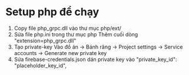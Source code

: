 # Setup php để chạy
1. Copy file php_grpc.dll vào thư mục php/ext/
2. Sửa file php.ini trong thư mục php
    Thêm cuối dòng "extension=php_grpc.dll"
3. Tạo private-key
    Vào đồ án -> Bánh răng -> Project settings -> Service accounts -> Generate new private key
4. Sửa firebase-credentials.json dán private key vào
    "private_key_id": "placeholder_key_id",